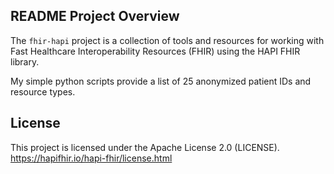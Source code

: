 ## README Project Overview

The `fhir-hapi` project is a collection of tools and resources for working with Fast Healthcare Interoperability Resources (FHIR) using the HAPI FHIR library. 

My simple python scripts provide a list of 25 anonymized patient IDs and resource types.  

## License
This project is licensed under the Apache License 2.0 (LICENSE). 
https://hapifhir.io/hapi-fhir/license.html

